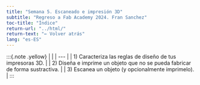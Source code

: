 ```yaml
---
title: "Semana 5. Escaneado e impresión 3D"
subtitle: "Regreso a Fab Academy 2024. Fran Sanchez"
toc-title: "Índice"
return-url: "../html/"
return-text: "← Volver atrás"
lang: "es-ES"
---
```

:::{.note .yellow}
|     |
| --- |
| 1) Caracteriza las reglas de diseño de tus impresoras 3D. |
| 2) Diseña e imprime un objeto que no se pueda fabricar de forma sustractiva. |
| 3) Escanea un objeto (y opcionalmente imprimelo). |
:::

